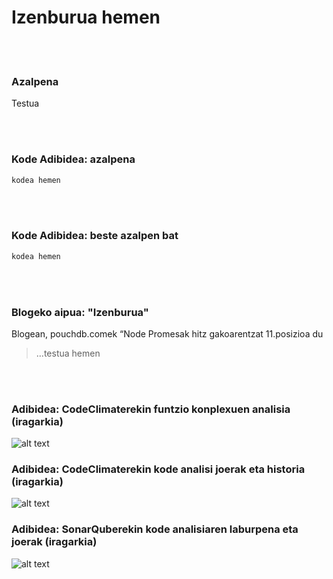 # Izenburua hemen

<br/><br/>

### Azalpena

Testua

<br/><br/>

### Kode Adibidea: azalpena

```javascript
kodea hemen
```

<br/><br/>

### Kode Adibidea: beste azalpen bat

```javascript
kodea hemen
```

<br/><br/>

### Blogeko aipua: "Izenburua"

Blogean, pouchdb.comek “Node Promesak hitz gakoarentzat 11.posizioa du

> …testua hemen

<br/><br/>

### Adibidea: CodeClimaterekin funtzio konplexuen analisia (iragarkia)

![alt text](../../assets/images/codeanalysis-climate-complex-methods.PNG "Funtzio konplexuen analisia")

### Adibidea: CodeClimaterekin kode analisi joerak eta historia (iragarkia)

![alt text](../../assets/images/codeanalysis-climate-history.PNG "Kode analisiaren historia")

### Adibidea: SonarQuberekin kode analisiaren laburpena eta joerak (iragarkia)

![alt text](../../assets/images/codeanalysis-sonarqube-dashboard.PNG "Kode analisiaren historia")

<br/><br/>
